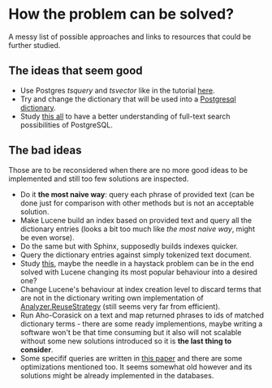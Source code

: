 # How the problem can be solved?

A messy list of possible approaches and links to resources that could be further studied.

## The ideas that seem good

* Use Postgres _tsquery_ and _tsvector_  like in the tutorial [here](https://compose.com/articles/mastering-postgresql-tools-full-text-search-and-phrase-search/).
* Try and change the dictionary that will be used into a [Postgresql dictionary](https://www.postgresql.org/docs/9.1/textsearch-dictionaries.html).
* Study [this all](https://www.postgresql.org/docs/9.5/textsearch.html) to have a better understanding of full-text search possibilities of PostgreSQL.
## The bad ideas

Those are to be reconsidered when there are no more good ideas to be implemented and still too few solutions are inspected. 

* Do it __the most naive way__: query each phrase of provided text (can be done just for comparison with other methods but is not an acceptable solution.
* Make Lucene build an index based on provided text and query all the dictionary entries (looks a bit too much like _the most naive way_, might be even worse).
* Do the same but with Sphinx, supposedly builds indexes quicker.
* Query the dictionary entries against simply tokenized text document.
* Study [this](https://kandepet.com/dissecting-lucene-the-index-format/), maybe the needle in a haystack problem can be in the end solved with Lucene changing its most popular behaviour into a desired one?
* Change Lucene's behaviour at index creation level to discard terms that are not in the dictionary writing own implementation of [Analyzer.ReuseStrategy](https://lucene.apache.org/core/4_4_0/core/org/apache/lucene/analysis/Analyzer.ReuseStrategy.html) (still seems very far from efficient).
* Run Aho-Corasick on a text and map returned phrases to ids of matched dictionary terms - there are some ready implementions, maybe writing a software won't be that  time consuming but it also will not scalable without some new solutions introduced so it is __the last thing to consider__.
* Some specifif queries are written in [this paper](http://www.vldb.org/conf/2004/IND3P3.PDF) and there are some optimizations mentioned too. It seems somewhat old however and its solutions might be already implemented in the databases.



